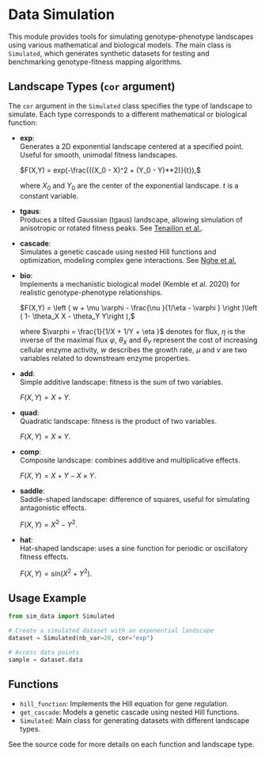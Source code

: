# Data Simulation

This module provides tools for simulating genotype-phenotype landscapes using various mathematical and biological models. The main class is `Simulated`, which generates synthetic datasets for testing and benchmarking genotype-fitness mapping algorithms.

## Landscape Types (`cor` argument)

The `cor` argument in the `Simulated` class specifies the type of landscape to simulate. Each type corresponds to a different mathematical or biological function:

- **exp**:  
  Generates a 2D exponential landscape centered at a specified point. Useful for smooth, unimodal fitness landscapes.

  $F(X,Y) = exp(-\frac{((X_0 - X)^2 + (Y_0 - Y)**2)}{t}),$

  where $X_0$ and $Y_0$ are the center of the exponential landscape. $t$ is a constant variable. 


- **tgaus**:  
  Produces a tilted Gaussian (tgaus) landscape, allowing simulation of anisotropic or rotated fitness peaks. See [Tenaillon et al.](https://www.annualreviews.org/content/journals/10.1146/annurev-ecolsys-120213-091846).



- **cascade**:  
  Simulates a genetic cascade using nested Hill functions and optimization, modeling complex gene interactions. See [Nghe et al.](https://www.nature.com/articles/s41467-018-03644-8)



- **bio**:  
  Implements a mechanistic biological model (Kemble et al. 2020) for realistic genotype-phenotype relationships.
  
  $F(X,Y) = \left ( w + \mu \varphi - \frac{\nu }{1/\eta - \varphi } \right )\left ( 1- \theta_X X - \theta_Y Y\right ),$
  
  where $\varphi = \frac{1}{1/X + 1/Y + \eta }$ denotes for flux, $\eta$ is the inverse of the maximal flux $\varphi$, $\theta_X$ and $\theta_Y$ represent the cost of increasing cellular enzyme activity, $w$ describes the growth rate, $\mu$ and $\nu$ are two variables related to downstream enzyme properties.

- **add**:  
  Simple additive landscape: fitness is the sum of two variables.

  $F(X,Y) = X + Y.$

- **quad**:  
  Quadratic landscape: fitness is the product of two variables.

  $F(X,Y) = X \times Y.$


- **comp**:  
  Composite landscape: combines additive and multiplicative effects.

  $F(X,Y) = X + Y - X \times Y.$


- **saddle**:  
  Saddle-shaped landscape: difference of squares, useful for simulating antagonistic effects.

  $F(X,Y) = X^2 - Y^2.$

- **hat**:  
  Hat-shaped landscape: uses a sine function for periodic or oscillatory fitness effects.

  $F(X,Y) = sin(X^2 + Y^2).$

## Usage Example

```python
from sim_data import Simulated

# Create a simulated dataset with an exponential landscape
dataset = Simulated(nb_var=20, cor="exp")

# Access data points
sample = dataset.data 
```

## Functions

- `hill_function`: Implements the Hill equation for gene regulation.
- `get_cascade`: Models a genetic cascade using nested Hill functions.
- `Simulated`: Main class for generating datasets with different landscape types.

See the source code for more details on each function and landscape type.